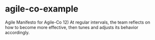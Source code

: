 # agile-co-example
Agile Manifesto for Agile-Co
12) At regular intervals, the team reflects on how to become more effective, then tunes and adjusts its behavior accordingly.
